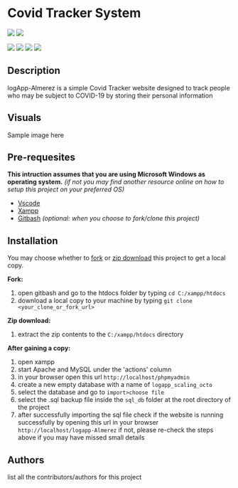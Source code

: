# Covid Tracker System
<p align="left">
  <img src="https://img.shields.io/github/forks/jbarry302/logApp-Almerez?style=social">
  <img src="https://img.shields.io/github/stars/jbarry302/logApp-Almerez?style=social">
</p>
<p align="left">
  <img src="https://img.shields.io/github/contributors/jbarry302/logApp-Almerez"> 
  <img src="https://img.shields.io/github/commit-activity/m/jbarry302/logApp-Almerez">
  <img src="https://img.shields.io/github/languages/code-size/jbarry302/logApp-Almerez">
  <img src="https://img.shields.io/github/directory-file-count/jbarry302/logApp-Almerez">
</p>


## Description
logApp-Almerez is a simple Covid Tracker website designed to track people who may be subject to COVID-19 by storing their personal information

## Visuals
Sample image here

## Pre-requesites
<p> <strong>This intruction assumes that you are using Microsoft Windows as operating system.</strong> <i> (if not you may find another resource online on how to setup this project on your preferred OS)</i> </p>

<ul>
  <li><a href="https://code.visualstudio.com/download">Vscode</a> </br></li>
  <li><a href="https://www.apachefriends.org/download.html">Xampp</a></li>
  <li><a href="https://git-scm.com/download/win">Gitbash</a> <i>(optional: when you choose to fork/clone this project)</i></li>
</ul>

## Installation
<p> You may choose whether to <a href="https://github.com/jbarry302/logApp-Almerez/fork">fork</a> or <a href="https://github.com/jbarry302/logApp-Almerez/archive/refs/heads/main.zip">zip download</a> this project to get a local copy. </p>
<b>Fork:</b>
<ol>
  <li>open gitbash and go to the htdocs folder by typing <code>cd C:/xampp/htdocs</code> </li>
  <li>download a local copy to your machine by typing <code>git clone &lt;your_clone_or_fork_url&gt;</code></li>
</ol>
<b>Zip download:</b>
<ol>
  <li>extract the zip contents to the <code>C:/xampp/htdocs</code> directory </li>
</ol>
<b>After gaining a copy:</b>
<ol>
  <li>open xampp </li>
  <li>start Apache and MySQL under the 'actions' column </li>
  <li>in your browser open this url <code>http://localhost/phpmyadmin</code> </li>
  <li>create a new empty database with a name of <code>logapp_scaling_octo</code> </li>
  <li>select the database and go to <code>import&gt;choose file</code> </li>
  <li>select the .sql backup file inside the <code>sql_db</code> folder at the root directory of the project</li>
  <li>after successfully importing the sql file check if the website is running successfully by opening this url in your browser <code>http://localhost/logapp-Almerez</code> if not, please re-check the steps above if you may have missed small details </li>
</ol>


## Authors
list all the contributors/authors for this project



